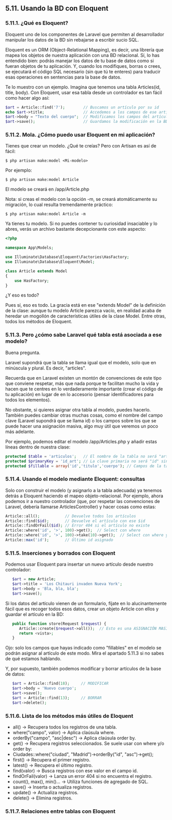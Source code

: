 ## 5.11. Usando la BD con Eloquent

### 5.11.1. ¿Qué es Eloquent?

Eloquent uno de los componentes de Laravel que permiten al desarrollador manipular los datos de la BD sin rebajarse a escribir sucio SQL.

Eloquent es un ORM (Object-Relational Mapping), es decir, una librería que mapea los objetos de nuestra aplicación con una BD relacional. Sí, lo has entendido bien: podrás manejar los datos de tu base de datos como si fueran objetos de tu aplicación. Y, cuando los modifiques, borras o crees, se ejecutará el código SQL necesario (sin que tú te enteres) para traducir esas operaciones en sentencias para la base de datos.

Te lo muestro con un ejemplo. Imagina que tenemos una tabla Articles(id, title, body). Con Eloquent, usar esa tabla desde un controlador es tan fácil como hacer algo así:

```php
$art = Article::find('7');        // Buscamos un artículo por su id
echo $art->title;                 // Accedemos a los campos de ese artículo
$art->body = "Texto del cuerpo";  // Modificamos los campos del artículo
$art->save();                     // Guardamos la modificación en la BD
```

### 5.11.2. Mola. ¿Cómo puedo usar Eloquent en mi aplicación?

Tienes que crear un modelo. ¿Qué te creías? Pero con Artisan es así de fácil:

```
$ php artisan make:model <Mi-modelo>
```

Por ejemplo:

```
$ php artisan make:model Article
```

El modelo se creará en /app/Article.php

Nota: si creas el modelo con la opción -m, se creará atomáticamente su migración, lo cual resulta tremendamente práctico:

```
$ php artisan make:model Article -m
```

Ya tienes tu modelo. Si no puedes contener tu curiosidad insaciable y lo abres, verás un archivo bastante decepcionante con este aspecto:

```php
<?php

namespace App\Models;

use Illuminate\Database\Eloquent\Factories\HasFactory;
use Illuminate\Database\Eloquent\Model;

class Article extends Model
{
    use HasFactory;
}
```

¿Y eso es todo?

Pues sí, eso es todo. La gracia está en ese "extends Model" de la definición de la clase: aunque tu modelo Article parezca vacío, en realidad acaba de heredar un mogollón de características útiles de la clase Model. Entre otras, todos los métodos de Eloquent.

### 5.11.3. Pero ¿cómo sabe Laravel qué tabla está asociada a ese modelo?

Buena pregunta.

Laravel supondrá que la tabla se llama igual que el modelo, solo que en minúscula y plural. Es decir, "articles". 

Recuerda que en Laravel existen un montón de convenciones de este tipo que conviene respetar, más que nada porque te facilitan mucho la vida y hacen que te centres en lo verdaderamente importante (crear el código de tu aplicación) en lugar de en lo accesorio (pensar identificadores para todos los elementos).

No obstante, si quieres asignar otra tabla al modelo, puedes hacerlo. También puedes cambiar otras muchas cosas, como el nombre del campo clave (Laravel supondrá que se llama id) o los campos sobre los que se puede hacer una asignación masiva, algo muy útil que veremos un poco más adelante.

Por ejemplo, podemos editar el modelo /app/Articles.php y añadir estas líneas dentro de nuestra clase:

```php
protected $table = 'articulos';   // El nombre de la tabla no será "articles" sino "articulos"
protected $primaryKey = 'id_art'; // La clave primaria no será "id" sino "id_art"
protected $fillable = array('id','titulo','cuerpo'); // Campos de la tabla en los que se permite la ASIGNACIÓN MASIVA 
```

### 5.11.4. Usando el modelo mediante Eloquent: consultas

Solo con construir el modelo (y asignarlo a la tabla adecuada) ya tenemos detrás a Eloquent haciendo el mapeo objeto-relacional. Por ejemplo, ahora podemos ir a nuestro controlador (que, por respetar las convenciones de Laravel, debería llamarse ArticlesController) y hacer cosas como estas:

```php
Article::all();           // Devuelve todos los artículos
Article::find($id);       // Devuelve el artículo con ese $id
Article::findOrFail($id); // Error 404 si el artículo no existe
Article::where('id', '>', 100)->get();  // Select con where
Article::where('id', '>', 100)->take(10)->get();  // Select con where y take
Article::max('id');       // Último id asignado
```

### 5.11.5. Inserciones y borrados con Eloquent

Podemos usar Eloquent para insertar un nuevo artículo desde nuestro controlador:

```php
   $art = new Article;
   $art->title = 'Los Chitauri invaden Nueva York';
   $art->body = 'Bla, bla, bla';
   $art->save();
```

Si los datos del artículo vienen de un formulario, fíjate en lo alucinantemente fácil que es recoger todos esos datos, crear un objeto Article con ellos y guardar el artículo en la BD:

```php
   public function store(Request $request) {
      Article::create($request->all());  // Esto es una ASIGNACIÓN MASIVA de las que hablábamos más arriba!!
      return <vista>;
   }
```

Ojo: solo los campos que hayas indicado como "fillables" en el modelo se podrán asignar al artículo de este modo. Mira el apartado 5.11.3 si no sabes de qué estamos hablando.

Y, por supuesto, también podemos modificar y borrar artículos de la base de datos:

```php
   $art = Article::find(18);     // MODIFICAR
   $art->body = 'Nuevo cuerpo';
   $art->save();
   $art = Article::find(13);     // BORRAR
   $art->delete();
```

### 5.11.6. Lista de los métodos más útiles de Eloquent

* all() → Recupera todos los registros de una tabla.
* where("campo", valor) → Aplica claúsula where.
* orderBy("campo", "asc|desc") → Aplica claúsula order by.
* get() → Recupera registros seleccionados. Se suele usar con where y/o order by:
* Ciudades::where("ciudad", "Madrid")->orderBy("id", "asc")->get();
* first() → Recupera el primer registro.
* latest() → Recupera el último registro.
* find(valor) → Busca registros con ese valor en el campo id.
* findOrFail(valor) → Lanza un error 404 si no encuentra el registro.
* count(), max(), min()… → Utiliza funciones de agregado de SQL.
* save() →  Inserta o actualiza registros.
* update() → Actualiza registros.
* delete() → Elimina registros.

### 5.11.7. Relaciones entre tablas con Eloquent

